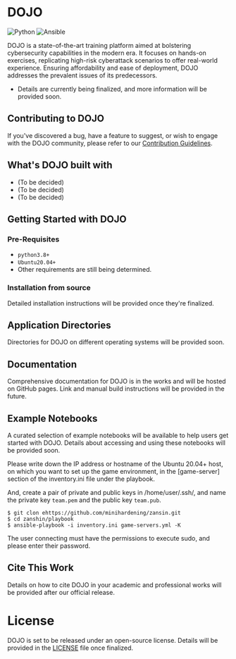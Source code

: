 DOJO
=================
![Python](https://img.shields.io/badge/python-3.8%20%7C%203.9%20%7C%203.10-blue)
![Ansible](https://img.shields.io/badge/-Ansible-EE0000.svg?logo=ansible&style=flat")

DOJO is a state-of-the-art training platform aimed at bolstering cybersecurity
capabilities in the modern era. It focuses on hands-on exercises,
replicating high-risk cyberattack scenarios to offer real-world experience.
Ensuring affordability and ease of deployment, DOJO addresses the prevalent
issues of its predecessors.

- Details are currently being finalized, and more information will be provided soon.

## Contributing to DOJO
If you've discovered a bug, have a feature to suggest, or wish to engage
with the DOJO community, please refer to our [Contribution Guidelines](CONTRIBUTING.md).

## What's DOJO built with

- (To be decided)
- (To be decided)
- (To be decided)

## Getting Started with DOJO

### Pre-Requisites

- `python3.8+`
- `Ubuntu20.04+`
- Other requirements are still being determined.

### Installation from source

Detailed installation instructions will be provided once they're finalized.

## Application Directories

Directories for DOJO on different operating systems will be provided soon.

## Documentation

Comprehensive documentation for DOJO is in the works and will be hosted on GitHub pages.
Link and manual build instructions will be provided in the future.

## Example Notebooks

A curated selection of example notebooks will be available to help users get started
with DOJO. Details about accessing and using these notebooks will be provided soon.

Please write down the IP address or hostname of the Ubuntu 20.04+ host, on which you want to set up the game environment, in the [game-server] section of the inventory.ini file under the playbook.

And, create a pair of private and public keys in /home/user/.ssh/, and name the private key `team.pem` and the public key `team.pub`.

```
$ git clon ehttps://github.com/minihardening/zansin.git
$ cd zanshin/playbook
$ ansible-playbook -i inventory.ini game-servers.yml -K
```

The user connecting must have the permissions to execute sudo, and please enter their password.

## Cite This Work

Details on how to cite DOJO in your academic and professional works will be provided
after our official release.

# License

DOJO is set to be released under an open-source license. Details will be provided in
the [LICENSE](LICENSE) file once finalized.
